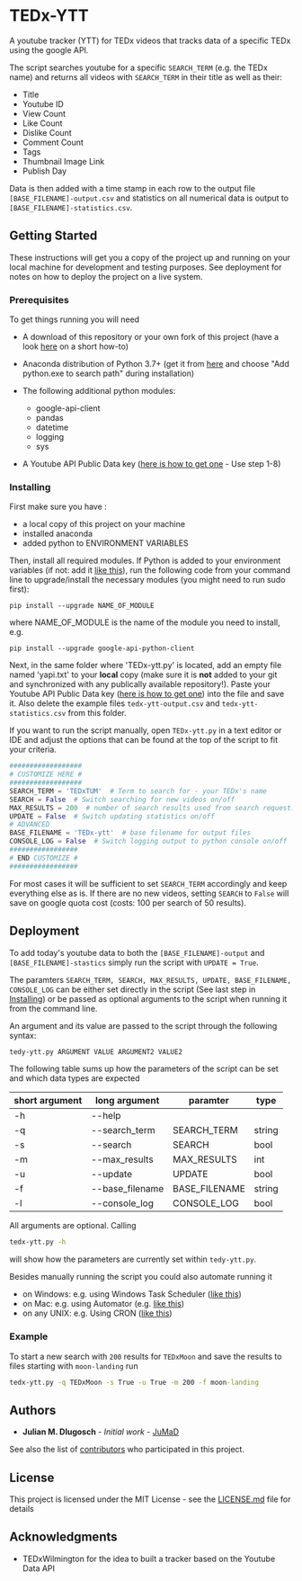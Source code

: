 # TEDx-YTT
A youtube tracker (YTT) for TEDx videos that tracks data of a specific TEDx using the google API.

The script searches youtube for a specific `SEARCH_TERM` (e.g. the TEDx name) and returns all videos with `SEARCH_TERM` in their title as well as their:
- Title
- Youtube ID
- View Count
- Like Count
- Dislike Count
- Comment Count
- Tags
- Thumbnail Image Link
- Publish Day

Data is then added with a time stamp in each row to the output file `[BASE_FILENAME]-output.csv` and statistics on all numerical data is output to `[BASE_FILENAME]-statistics.csv`. 


## Getting Started

These instructions will get you a copy of the project up and running on your local machine for development and testing purposes. See deployment for notes on how to deploy the project on a live system.

### Prerequisites

To get things running you will need

- A download of this repository or your own fork of this project (have a look [here](https://help.github.com/articles/fork-a-repo/) on a short how-to)
- Anaconda distribution of Python 3.7+ (get it from [here](https://www.anaconda.com/download/) and choose "Add python.exe to search path" during installation)
- The following additional python modules: 

    - google-api-client
    - pandas
    - datetime
    - logging
    - sys
    
 - A Youtube API Public Data key ([here is how to get one](https://www.slickremix.com/docs/get-api-key-for-youtube/)  - Use step 1-8)
    
   

### Installing
First make sure you have :

  - a local copy of this project on your machine
  - installed anaconda 
  - added python to ENVIRONMENT VARIABLES
  
Then, install all required modules. If Python is added to your environment variables (if not: add it [like this](https://goo.gl/GJ9Yza)), run the following code from your command line to upgrade/install the necessary modules  (you might need to run sudo first):
 ```
 pip install --upgrade NAME_OF_MODULE
 ```
 where NAME_OF_MODULE is the name of the module you need to install, e.g.
 ```
 pip install --upgrade google-api-python-client
 ```
 
 Next, in the same folder where 'TEDx-ytt.py' is located, add an empty file named 'yapi.txt' to your **local** copy (make sure it is **not** added to your git and synchronized with any publically available repository!). 
 Paste your Youtube API Public Data key ([here is how to get one](https://www.slickremix.com/docs/get-api-key-for-youtube/)) into the file and save it.
Also delete the example files `tedx-ytt-output.csv` and  `tedx-ytt-statistics.csv` from this folder. 
 
If you want to run the script manually, open `TEDx-ytt.py` in a text editor or IDE and adjust the options that can be found at the top of the script to fit your criteria.
 
 ```python 
##################
# CUSTOMIZE HERE #
##################
SEARCH_TERM = 'TEDxTUM'  # Term to search for - your TEDx's name
SEARCH = False  # Switch searching for new videos on/off
MAX_RESULTS = 200  # number of search results used from search request.
UPDATE = False  # Switch updating statistics on/off
# ADVANCED
BASE_FILENAME = 'TEDx-ytt'  # base filename for output files
CONSOLE_LOG = False  # Switch logging output to python console on/off
#################
# END CUSTOMIZE #
#################
 ```
 
For most cases it will be sufficient to set `SEARCH_TERM` accordingly and keep everything else as is. If there are no new videos, setting `SEARCH` to `False` will save on google quota cost (costs: 100 per search of 50 results).


## Deployment

To add today's youtube data to both the  `[BASE_FILENAME]-output` and `[BASE_FILENAME]-stastics` simply run the script with `UPDATE = True`.

The paramters `SEARCH_TERM, SEARCH, MAX_RESULTS, UPDATE, BASE_FILENAME, CONSOLE_LOG` can be either set directly in the script (See last step in [Installing](Installing)) or be passed as optional arguments to the script when running it from the command line.

An argument and its value are passed to the script through the following syntax:

 ```cmd
tedy-ytt.py ARGUMENT VALUE ARGUMENT2 VALUE2
 ```
The following table sums up how the parameters of the script can be set and which data types are expected

| short argument | long argument   | paramter      | type   |
|----------------|-----------------|---------------|--------|
| -h             | --help          |               |        |
| -q             | --search_term   | SEARCH_TERM   | string |
| -s             | --search        | SEARCH        | bool   |
| -m             | --max_results   | MAX_RESULTS   | int    |
| -u             | --update        | UPDATE        | bool   |
| -f             | --base_filename | BASE_FILENAME | string |
| -l             | --console_log   | CONSOLE_LOG   | bool   |

All arguments are optional. Calling 
```cmd
tedx-ytt.py -h
 ```
 will show how the parameters are currently set within `tedy-ytt.py`.
 
 Besides manually running the script you could also automate running it
- on Windows:  e.g. using Windows Task Scheduler ([like this]())
- on Mac:      e.g. using Automator (e.g. [like this](http://naelshiab.com/tutorial-how-to-automatically-run-your-scripts-on-your-computer/))
- on any UNIX: e.g. Using CRON ([like this](https://www.raspberrypi.org/documentation/linux/usage/cron.md)) 
 
### Example
To start a new search with `200` results for `TEDxMoon` and save the results to files starting with `moon-landing` run

```cmd
tedx-ytt.py -q TEDxMoon -s True -u True -m 200 -f moon-landing
```

## Authors

* **Julian M. Dlugosch** - *Initial work* - [JuMaD](https://github.com/JuMaD)

See also the list of [contributors](https://github.com/JuMaD/TEDx-YTT/CONTRIBUTORS.txt) who participated in this project.

## License

This project is licensed under the MIT License - see the [LICENSE.md](https://github.com/JuMaD/TEDx-YTT/blob/master/LICENSE) file for details

## Acknowledgments

* TEDxWilmington for the idea to built a tracker based on the Youtube Data API
